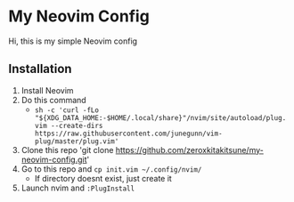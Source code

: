# My Neovim Config

Hi, this is my simple Neovim config

## Installation

1. Install Neovim 
1. Do this command
	* `sh -c 'curl -fLo "${XDG_DATA_HOME:-$HOME/.local/share}"/nvim/site/autoload/plug.vim --create-dirs https://raw.githubusercontent.com/junegunn/vim-plug/master/plug.vim'`
1. Clone this repo 'git clone https://github.com/zeroxkitakitsune/my-neovim-config.git'
1. Go to this repo and `cp init.vim ~/.config/nvim/`
	* If directory doesnt exist, just create it
1. Launch nvim and `:PlugInstall`





















